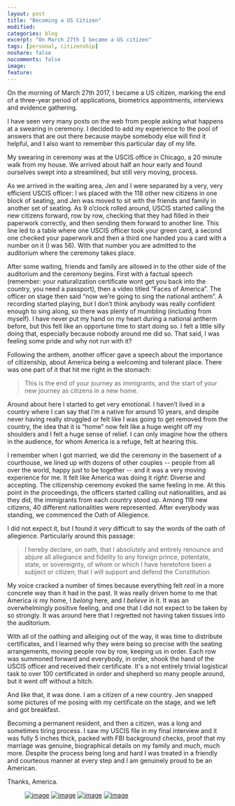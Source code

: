 ```yaml
---
layout: post
title: "Becoming a US Citizen"
modified:
categories: blog
excerpt: "On March 27th I became a US citizen"
tags: [personal, citizenship]
noshare: false
nocomments: false
image:
feature:
---
```


On the morning of March 27th 2017, I became a US citizen, marking the
end of a three-year period of applications, biometrics appointments,
interviews and evidence gathering.

I have seen very many posts on the web from people asking what happens
at a swearing in ceremony.  I decided to add my experience to the pool
of answers that are out there because maybe somebody else will find it
helpful, and I also want to remember this particular day of my life.

My swearing in ceremony was at the USCIS office in Chicago, a 20
minute walk from my house.  We arrived about half an hour early and
found ourselves swept into a streamlined, but still very moving,
process.

As we arrived in the waiting area, Jen and I were separated by a very,
very efficient USCIS officer: I ws placed with the 118 other new
citizens in one block of seating, and Jen was moved to sit with the
friends and family in another set of seating.  As 9 o’clock rolled
around, USCIS started calling the new citizens forward, row by row,
checking that they had filled in their paperwork correctly, and then
sending them forward to another line.  This line led to a table where
one USCIS officer took your green card, a second one checked your
paperwork and then a third one handed you a card with a number on it
(I was 56).  With that number you are admitted to the auditorium where
the ceremony takes place.

After some waiting, friends and family are allowed in to the other
side of the auditorium and the ceremony begins.  First with a factual
speech (remember: your naturalization certificate wont get you back
into the country, you need a passport), then a video titled “Faces of
America”.  The officer on stage then said “now we’re going to sing the
national anthem”.  A recording started playing, but I don’t think
anybody was really confident enough to sing along, so there was plenty
of mumbling (including from myself).  I have never put my hand on my
heart during a national antherm before, but this felt like an
opportune time to start doing so.  I felt a little silly doing that,
especially because nobody around me did so.  That said, I was feeling
some pride and why not run with it?

Following the anthem, another officer gave a speech about the
importance of citizenship, about America being a welcoming and
tolerant place.  There was one part of it that hit me right in the
stomach:

> This is the end of your journey as immigrants, and the start of your
> new journey as citizens in a new home.

Around about here I started to get very emotional.  I haven’t lived in
a country where I can say that I’m a native for around 10 years, and
despite never having really struggled or felt like I was going to get
removed from the country, the idea that it is “home” now felt like a
huge weight off my shoulders and I felt a huge sense of relief.  I can
only imagine how the others in the audience, for whom America is a
refuge, felt at hearing this.

I remember when I got married, we did the ceremony in the basement of
a courthouse, we lined up with dozens of other couples -- people from
all over the world, happy just to be together -- and it was a very
moving experience for me.  It felt like America was doing it *right*:
Diverse and accepting.  The citizenship ceremony evoked the same
feeling in me.  At this point in the proceedings, the officers started
calling out nationalities, and as they did, the immigrants from each
country stood up.  Among 119 new citizens, 40 different nationalities
were represented.  After everybody was standing, we commenced the Oath
of Allegience.

I did not expect it, but I found it *very* difficult to say the words
of the oath of allegience.  Particularly around this passage:

> I hereby declare, on oath, that I absolutely and entirely renounce
> and abjure all allegiance and fidelity to any foreign prince,
> potentate, state, or sovereignty, of whom or which I have heretofore
> been a subject or citizen; that I will support and defend the
> Constitution

My voice cracked a number of times because everything felt *real* in a
more concrete way than it had in the past.  It was really driven home
to me that America *is* my home, I *belong* here, and I *believe* in
it.  It was an overwhelmingly positive feeling, and one that I did not
expect to be taken by so strongly.  It was around here that I
regretted not having taken tissues into the auditorium.

With all of the oathing and alleiging out of the way, it was time to
distribute certificates, and I learned why they were being so precise
with the seating arrangements, moving people row by row, keeping us in
order.  Each row was summoned forward and everybody, in order, shook
the hand of the USCIS officer and received their certificate.  It's a
not entirely trivial logistical task to over 100 certificated in order
and shepherd so many people around, but it went off without a hitch.

And like that, it was done.  I am a citizen of a new country.  Jen
snapped some pictures of me posing with my certificate on the stage,
and we left and got breakfast.

Becoming a permanent resident, and then a citizen, was a long and
sometimes tiring process.  I saw my USCIS file in my final interview
and it was fully 5 inches thick, packed with FBI background checks,
proof that my marriage was genuine, biographical details on my family
and much, much more.  Despite the process being long and hard I was
treated in a friendly and courteous manner at every step and I am
genuinely proud to be an American.

Thanks, America.

<figure class="third">
  <a href="/images/blog/immigration/immi1.jpg"><img src="/images/blog/immigration/immi1.jpg" alt="image"></a>
  <a href="/images/blog/immigration/immi2.jpg"><img src="/images/blog/immigration/immi2.jpg" alt="image"></a>
  <a href="/images/blog/immigration/immi3.jpg"><img src="/images/blog/immigration/immi3.jpg" alt="image"></a>
  <a href="/images/blog/immigration/immi4.jpg"><img src="/images/blog/immigration/immi4.jpg" alt="image"></a>
</figure>
